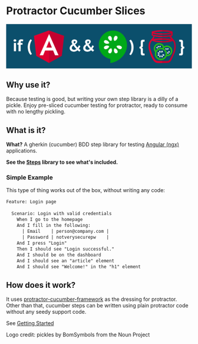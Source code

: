 # Protractor Cucumber Slices

<img src="assets/angular-and-cucumber.svg" />

## Why use it?

Because testing is good, but writing your own step library is a dilly of a pickle.
Enjoy pre-sliced cucumber testing for protractor, ready to consume with no lengthy pickling.

## What is it?
**What?** A gherkin (cucumber) BDD step library for testing [Angular (ngx)](https://angular.io/) applications.

**See the [Steps](#steps) library to see what's included.**

### Simple Example

This type of thing works out of the box, without writing any code:

```gherkin
Feature: Login page

  Scenario: Login with valid credentials
    When I go to the homepage
    And I fill in the following:
      | Email    | person@company.com |
      | Password | notverysecurepw    |
    And I press "Login"
    Then I should see "Login successful."
    And I should be on the dashboard
    And I should see an "article" element
    And I should see "Welcome!" in the "h1" element
```

## How does it work?

It uses [protractor-cucumber-framework](https://www.npmjs.com/package/protractor-cucumber-framework) as the dressing for protractor. Other than that, cucumber steps can be written using plain protractor code without any seedy support code.

See [Getting Started](#getting-started)


Logo credit: pickles by BomSymbols from the Noun Project
